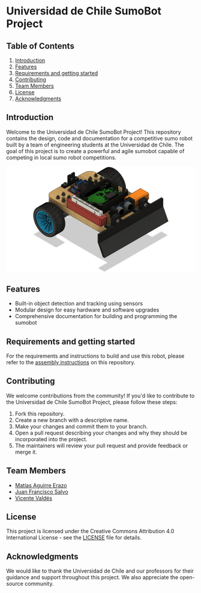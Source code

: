 # Universidad de Chile SumoBot Project

## Table of Contents

1. [Introduction](#introduction)
2. [Features](#features)
3. [Requirements and getting started](#requirements-and-getting-started)
4. [Contributing](#contributing)
5. [Team Members](#team-members)
6. [License](#license)
7. [Acknowledgments](#acknowledgments)

## Introduction

Welcome to the Universidad de Chile SumoBot Project! This repository contains the design, code and documentation for a competitive sumo robot built by a team of engineering students at the Universidad de Chile. The goal of this project is to create a powerful and agile sumobot capable of competing in local sumo robot competitions.

[![Sumobot](https://github.com/matiasAguirreE/project-sumobot/blob/main/docs/media/sumobot.jpg?raw=true)](https://www.youtube.com/watch?v=oi4M8AJG_24)

## Features

- Built-in object detection and tracking using sensors
- Modular design for easy hardware and software upgrades
- Comprehensive documentation for building and programming the sumobot

## Requirements and getting started

For the requirements and instructions to build and use this robot, please refer to the [assembly instructions](https://github.com/matiasAguirreE/project-sumobot/blob/main/docs/assembly-instructions) on this repository.


## Contributing

We welcome contributions from the community! If you'd like to contribute to the Universidad de Chile SumoBot Project, please follow these steps:

1. Fork this repository.
2. Create a new branch with a descriptive name.
3. Make your changes and commit them to your branch.
4. Open a pull request describing your changes and why they should be incorporated into the project.
5. The maintainers will review your pull request and provide feedback or merge it.

## Team Members

- [Matías Aguirre Erazo](https://github.com/matiasAguirreE)
- [Juan Francisco Salvo](https://github.com/Juan-salvo)
- [Vicente Valdés](https://github.com/vicentevaldes)

## License

This project is licensed under the Creative Commons Attribution 4.0 International License - see the [LICENSE](https://creativecommons.org/licenses/by/4.0/) file for details.

## Acknowledgments

We would like to thank the Universidad de Chile and our professors for their guidance and support throughout this project. We also appreciate the open-source community.
